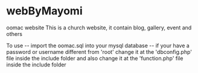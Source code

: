 # webByMayomi
oomac website
This is a church website, it contain blog, gallery, event and others

To use
-- import the oomac.sql into your mysql database
-- if your have a password or username different from 'root' change it at the 'dbconfig.php' file inside the include folder and also change it at the 'function.php' file inside the include folder
